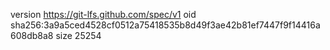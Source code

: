 version https://git-lfs.github.com/spec/v1
oid sha256:3a9a5ced4528cf0512a75418535b8d49f3ae42b81ef7447f9f14416a608db8a8
size 25254
